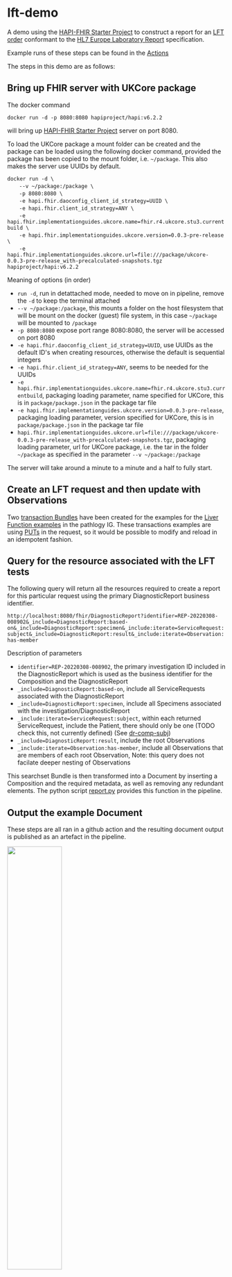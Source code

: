# lft-demo  

A demo using the [HAPI-FHIR Starter Project](https://github.com/hapifhir/hapi-fhir-jpaserver-starter) to construct a report for an [LFT order](https://simplifier.net/guide/pathology-fhir-implementation-guide/Home/FHIRAssets/AllAssets/All-Profiles/Examples/Bundles/Liver-Function-and-U-Es-Report) conformant to the [HL7 Europe Laboratory Report](https://build.fhir.org/ig/hl7-eu/laboratory) specification.

Example runs of these steps can be found in the [Actions](https://github.com/declankieran-nhsd/lft-demo/actions)

The steps in this demo are as follows:

## Bring up FHIR server with UKCore package

The docker command

`docker run -d -p 8080:8080 hapiproject/hapi:v6.2.2`

will bring up [HAPI-FHIR Starter Project](https://github.com/hapifhir/hapi-fhir-jpaserver-starter) server on port 8080.  

To load the UKCore package a mount folder can be created and the package can be loaded using the following docker command, provided the package has been copied to the mount folder, i.e. `~/package`.  This also makes the server use UUIDs by default.

`docker run -d \`  
&nbsp;&nbsp;&nbsp;&nbsp;&nbsp;&nbsp;&nbsp;`--v ~/package:/package \`  
&nbsp;&nbsp;&nbsp;&nbsp;&nbsp;&nbsp;&nbsp;`-p 8080:8080 \`  
&nbsp;&nbsp;&nbsp;&nbsp;&nbsp;&nbsp;&nbsp;`-e hapi.fhir.daoconfig_client_id_strategy=UUID \`  
&nbsp;&nbsp;&nbsp;&nbsp;&nbsp;&nbsp;&nbsp;`-e hapi.fhir.client_id_strategy=ANY \`  
&nbsp;&nbsp;&nbsp;&nbsp;&nbsp;&nbsp;&nbsp;`-e hapi.fhir.implementationguides.ukcore.name=fhir.r4.ukcore.stu3.currentbuild \`  
&nbsp;&nbsp;&nbsp;&nbsp;&nbsp;&nbsp;&nbsp;`-e hapi.fhir.implementationguides.ukcore.version=0.0.3-pre-release \`  
&nbsp;&nbsp;&nbsp;&nbsp;&nbsp;&nbsp;&nbsp;`-e hapi.fhir.implementationguides.ukcore.url=file:///package/ukcore-0.0.3-pre-release_with-precalculated-snapshots.tgz hapiproject/hapi:v6.2.2`  

Meaning of options (in order)

* `run -d`, run in detattached mode, needed to move on in pipeline, remove the `-d` to keep the terminal attached
* `--v ~/package:/package`, this mounts a folder on the host filesystem that will be mount on the docker (guest) file system, in this case `~/package` will be mounted to `/package`
* `-p 8080:8080` expose port range 8080:8080, the server will be accessed on port 8080
* `-e hapi.fhir.daoconfig_client_id_strategy=UUID`, use UUIDs as the default ID's when creating resources, otherwise the default is sequential integers
* `-e hapi.fhir.client_id_strategy=ANY`, seems to be needed for the UUIDs
* `-e hapi.fhir.implementationguides.ukcore.name=fhir.r4.ukcore.stu3.currentbuild`, packaging loading parameter, name specified for UKCore, this is in `package/package.json` in the package tar file
* `-e hapi.fhir.implementationguides.ukcore.version=0.0.3-pre-release`, packaging loading parameter, version specified for UKCore, this is in `package/package.json` in the package tar file
* `hapi.fhir.implementationguides.ukcore.url=file:///package/ukcore-0.0.3-pre-release_with-precalculated-snapshots.tgz`, packaging loading parameter, url for UKCore package, i.e. the tar in the folder `~/package` as specified in the parameter `--v ~/package:/package`

The server will take around a minute to a minute and a half to fully start.

## Create an LFT request and then update with Observations

Two [transaction Bundles](https://www.hl7.org/fhir/http.html#transaction) have been created for the examples for the [Liver Function examples](https://simplifier.net/guide/pathology-fhir-implementation-guide/Home/Examples/Examples-Index) in the pathlogy IG.  These transactions examples are using [PUTs](https://hl7.org/fhir/http.html#update) in the request, so it would be possible to modify and reload in an idempotent fashion. 

## Query for the resource associated with the LFT tests

The following query will return all the resources required to create a report for this particular request using the primary DiagnosticReport business identifier.

`http://localhost:8080/fhir/DiagnosticReport?identifier=REP-20220308-008902&_include=DiagnosticReport:based-on&_include=DiagnosticReport:specimen&_include:iterate=ServiceRequest:subject&_include=DiagnosticReport:result&_include:iterate=Observation:has-member`

Description of parameters

* `identifier=REP-20220308-008902`, the primary investigation ID included in the DiagnosticReport which is used as the business identifier for the Composition and the DiagnosticReport
* `_include=DiagnosticReport:based-on`, include all ServiceRequests associated with the DiagnosticReport
* `_include=DiagnosticReport:specimen`, include all Specimens associated with the investigation/DiagnosticReport
* `_include:iterate=ServiceRequest:subject`, within each returned ServiceRequest, include the Patient, there should only be one (TODO check this, not currently defined) (See [dr-comp-subj](https://build.fhir.org/ig/hl7-eu/laboratory/StructureDefinition-Bundle-eu-lab.html#constraints))
* `_include=DiagnosticReport:result`, include the root Observations
* `_include:iterate=Observation:has-member`, include all Observations that are members of each root Observation, Note: this query does not facilate deeper nesting of Observations

This searchset Bundle is then transformed into a Document by inserting a Composition and the required metadata, as well as removing any redundant elements.  The python script [report.py](operations/report.py) provides this function in the pipeline.

## Output the example Document

These steps are all ran in a github action and the resulting document output is published as an artefact in the pipeline.

<img src="https://github.com/declankieran-nhsd/lft-demo/assets/93662162/47b93f8a-e06b-4b59-be15-9058ca33af99" width="50%">

## POSTMAN Examples

The entire set of interactions is also included in a [postman collection](postman/lft-example-interactions.postman_collection.json).  This includes:

* LFT Request
  * Transaction Bundle with initial LFT request
* LFT Result
  * Transaction Bundle to update with results, i.e add Observations
* LFT Report Query
  * A query that will return all resources available to construct the Document Bundle for the Laboratory Report
* Store Laboratory Report Document
  * A Document Bundle with an example Composition as well as the LFT resources
* Laboratory Report Document Bundle Query
  * A query for the Report using the primary business identifier used, i.e. REP-20220308-008902

**Note**: This assumes that a FHIR server is running at localhost:8080

